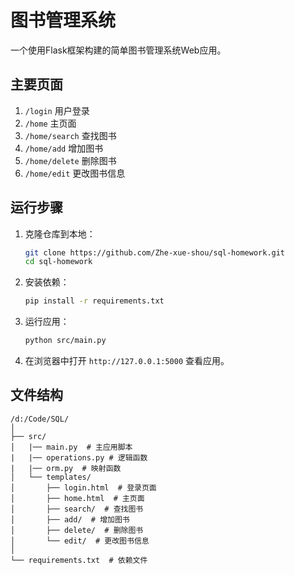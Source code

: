 # 图书管理系统

一个使用Flask框架构建的简单图书管理系统Web应用。

## 主要页面

1. `/login` 用户登录
2. `/home` 主页面
3. `/home/search` 查找图书
4. `/home/add` 增加图书
5. `/home/delete` 删除图书
6. `/home/edit` 更改图书信息

## 运行步骤

1. 克隆仓库到本地：
    ```bash
    git clone https://github.com/Zhe-xue-shou/sql-homework.git
    cd sql-homework
    ```

2. 安装依赖：
    ```bash
    pip install -r requirements.txt
    ```

3. 运行应用：
    ```bash
    python src/main.py
    ```

4. 在浏览器中打开 `http://127.0.0.1:5000` 查看应用。

## 文件结构

```
/d:/Code/SQL/
│
├── src/
│   |── main.py  # 主应用脚本
|   |── operations.py # 逻辑函数
|   |── orm.py  # 映射函数
│   └── templates/
│       ├── login.html  # 登录页面
│       ├── home.html  # 主页面
│       ├── search/  # 查找图书
│       ├── add/  # 增加图书
│       ├── delete/  # 删除图书
│       └── edit/  # 更改图书信息
│
└── requirements.txt  # 依赖文件
```
